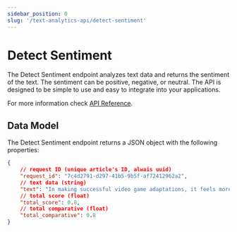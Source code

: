 ```yaml
---
sidebar_position: 0
slug: '/text-analytics-api/detect-sentiment'
---
```


# Detect Sentiment

The Detect Sentiment endpoint analyzes text data and returns the sentiment of the text. The sentiment can be positive, negative, or neutral. The API is designed to be simple to use and easy to integrate into your applications.

For more information check [API Reference](/api-reference/detect-text-sentiment).

## Data Model

The Detect Sentiment endpoint returns a JSON object with the following properties:
```json
{
	// request ID (unique article's ID, alwais uuid)
	"request_id": "7c4d2791-d297-41b5-9b5f-af72412962a2",
	// text data (string)
	"text": "In making successful video game adaptations, it feels more important to strike the right tone rather than follow the source material to the letter. “Tone” in Fallout is Walton Goggins’ whiskey-soaked cowboy drawl ripped straight from the age of Gary Cooper and John Wayne extolling the virtues of bucolic Vault-Tec living with a sign that says “Test Subjects” just a touch off-screen.",
	// total score (float)
	"total_score": 0.8,
	// total comparative (float)
	"total_comparative": 0.8
}
```
